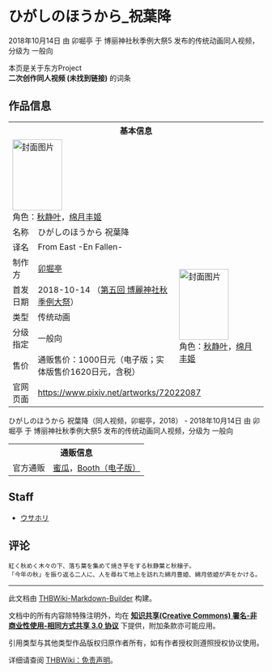 # ひがしのほうから_祝葉降

<!-- source html: G:\repos\THBWiki-Markdown-Builder\THBWikiMarkdown\Temp\main\0\0f\ns0%3A%E3%81%B2%E3%81%8C%E3%81%97%E3%81%AE%E3%81%BB%E3%81%86%E3%81%8B%E3%82%89_%E7%A5%9D%E8%91%89%E9%99%8D.html -->

2018年10月14日 由 卯堀亭 于 博丽神社秋季例大祭5 发布的传统动画同人视频，分级为 一般向

本页是关于东方Project  
 **二次创作同人视频 (未找到链接)** 的词条
## 作品信息

<table><tbody><tr><th colspan="3">基本信息</th></tr><tr><td class="cover-artwork-mobile" colspan="2"><a href="./文件-ひがしのほうから_祝葉降封面.png.md" class="image" title="封面图片"><img alt="封面图片" src="https://upload.thwiki.cc/thumb/d/d2/%E3%81%B2%E3%81%8C%E3%81%97%E3%81%AE%E3%81%BB%E3%81%86%E3%81%8B%E3%82%89_%E7%A5%9D%E8%91%89%E9%99%8D%E5%B0%81%E9%9D%A2.png/98px-%E3%81%B2%E3%81%8C%E3%81%97%E3%81%AE%E3%81%BB%E3%81%86%E3%81%8B%E3%82%89_%E7%A5%9D%E8%91%89%E9%99%8D%E5%B0%81%E9%9D%A2.png" decoding="async" loading="lazy" width="98" height="140" srcset="https://upload.thwiki.cc/thumb/d/d2/%E3%81%B2%E3%81%8C%E3%81%97%E3%81%AE%E3%81%BB%E3%81%86%E3%81%8B%E3%82%89_%E7%A5%9D%E8%91%89%E9%99%8D%E5%B0%81%E9%9D%A2.png/148px-%E3%81%B2%E3%81%8C%E3%81%97%E3%81%AE%E3%81%BB%E3%81%86%E3%81%8B%E3%82%89_%E7%A5%9D%E8%91%89%E9%99%8D%E5%B0%81%E9%9D%A2.png 1.5x, https://upload.thwiki.cc/thumb/d/d2/%E3%81%B2%E3%81%8C%E3%81%97%E3%81%AE%E3%81%BB%E3%81%86%E3%81%8B%E3%82%89_%E7%A5%9D%E8%91%89%E9%99%8D%E5%B0%81%E9%9D%A2.png/197px-%E3%81%B2%E3%81%8C%E3%81%97%E3%81%AE%E3%81%BB%E3%81%86%E3%81%8B%E3%82%89_%E7%A5%9D%E8%91%89%E9%99%8D%E5%B0%81%E9%9D%A2.png 2x" data-file-width="1776" data-file-height="2521"></a><div class="cover-char">角色：<a href="./秋静叶.md" title="秋静叶">秋静叶</a>，<a href="./绵月丰姬.md" title="绵月丰姬">绵月丰姬</a></div></td>
</tr><tr><td class="label">名称</td><td colspan="2"> ひがしのほうから 祝葉降 </td></tr><tr><td class="label">译名</td><td colspan="2"> From East -En Fallen- </td></tr><tr><td class="label">制作方</td><td><a href="./卯堀亭.md" title="卯堀亭">卯堀亭</a></td><td class="cover-artwork" rowspan="5" style="min-width:140px;"><a href="./文件-ひがしのほうから_祝葉降封面.png.md" class="image" title="封面图片"><img alt="封面图片" src="https://upload.thwiki.cc/thumb/d/d2/%E3%81%B2%E3%81%8C%E3%81%97%E3%81%AE%E3%81%BB%E3%81%86%E3%81%8B%E3%82%89_%E7%A5%9D%E8%91%89%E9%99%8D%E5%B0%81%E9%9D%A2.png/98px-%E3%81%B2%E3%81%8C%E3%81%97%E3%81%AE%E3%81%BB%E3%81%86%E3%81%8B%E3%82%89_%E7%A5%9D%E8%91%89%E9%99%8D%E5%B0%81%E9%9D%A2.png" decoding="async" loading="lazy" width="98" height="140" srcset="https://upload.thwiki.cc/thumb/d/d2/%E3%81%B2%E3%81%8C%E3%81%97%E3%81%AE%E3%81%BB%E3%81%86%E3%81%8B%E3%82%89_%E7%A5%9D%E8%91%89%E9%99%8D%E5%B0%81%E9%9D%A2.png/148px-%E3%81%B2%E3%81%8C%E3%81%97%E3%81%AE%E3%81%BB%E3%81%86%E3%81%8B%E3%82%89_%E7%A5%9D%E8%91%89%E9%99%8D%E5%B0%81%E9%9D%A2.png 1.5x, https://upload.thwiki.cc/thumb/d/d2/%E3%81%B2%E3%81%8C%E3%81%97%E3%81%AE%E3%81%BB%E3%81%86%E3%81%8B%E3%82%89_%E7%A5%9D%E8%91%89%E9%99%8D%E5%B0%81%E9%9D%A2.png/197px-%E3%81%B2%E3%81%8C%E3%81%97%E3%81%AE%E3%81%BB%E3%81%86%E3%81%8B%E3%82%89_%E7%A5%9D%E8%91%89%E9%99%8D%E5%B0%81%E9%9D%A2.png 2x" data-file-width="1776" data-file-height="2521"></a><div class="cover-char">角色：<a href="./秋静叶.md" title="秋静叶">秋静叶</a>，<a href="./绵月丰姬.md" title="绵月丰姬">绵月丰姬</a></div></td>
</tr><tr><td class="label">首发日期</td><td>2018-10-14&#160;（<a href="/展会作品列表?e=%E5%8D%9A%E4%B8%BD%E7%A5%9E%E7%A4%BE%E7%A7%8B%E5%AD%A3%E4%BE%8B%E5%A4%A7%E7%A5%AD%235">第五回 博麗神社秋季例大祭</a>）</td></tr><tr><td class="label">类型</td><td>传统动画</td></tr><tr><td class="label">分级指定</td><td>一般向</td></tr><tr><td class="label">售价</td><td>通贩售价：1000日元（电子版；实体版售价1620日元，含税）</td></tr>
<tr><td class="label">官网页面</td><td colspan="2"><a rel="nofollow" class="external free" href="https://www.pixiv.net/artworks/72022087">https://www.pixiv.net/artworks/72022087</a></td></tr></tbody></table>

ひがしのほうから 祝葉降（同人视频，卯堀亭，2018） - 2018年10月14日 由 卯堀亭 于 博丽神社秋季例大祭5 发布的传统动画同人视频，分级为 一般向

<table><tbody><tr><th colspan="3">通贩信息</th></tr><tr><td class="label">官方通贩</td><td colspan="2"><a rel="nofollow" class="external text" href="https://www.melonbooks.co.jp/detail/detail.php?product_id=440869">蜜瓜</a>，<a rel="nofollow" class="external text" href="https://aotenjou.booth.pm/items/1127275">Booth（电子版）</a></td></tr></tbody></table>


## Staff
- [ウサホリ](./ウサホリ.md)

## 评论
```
紅く秋めく木々の下、落ち葉を集めて焼き芋をする秋静葉と秋穣子。
「今年の秋」を振り返る二人に、人を尋ねて地上を訪れた綿月豊姫、綿月依姫が声をかける。 
```






---

此文档由 [THBWiki-Markdown-Builder](https://github.com/Delsin-Yu/THBWiki-Markdown-Builder) 构建。

文档中的所有内容除特殊注明外，均在 [**知识共享(Creative Commons) 署名-非商业性使用-相同方式共享 3.0 协议**](https://creativecommons.org/licenses/by-sa/3.0/deed.zh-hans) 下提供，附加条款亦可能应用。

引用类型与其他类型作品版权归原作者所有，如有作者授权则遵照授权协议使用。

详细请查阅 [THBWiki：免责声明](https://thbwiki.cc/THBWiki:%E5%85%8D%E8%B4%A3%E5%A3%B0%E6%98%8E)。

